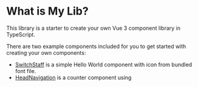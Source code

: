 # What is My Lib?

This library is a starter to create your own Vue 3 component library in TypeScript.

There are two example components included for you to get started with creating your own components:

- [SwitchStaff](/components/SwitchStaff) is a simple Hello World component with icon from bundled font file.
- [HeadNavigation](/components/HeadNavigation) is a counter component using
